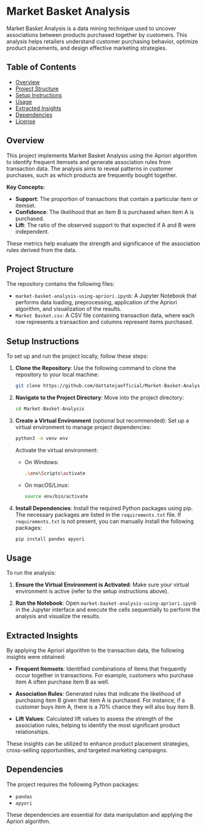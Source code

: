 # Market Basket Analysis

Market Basket Analysis is a data mining technique used to uncover associations between products purchased together by customers. This analysis helps retailers understand customer purchasing behavior, optimize product placements, and design effective marketing strategies.

## Table of Contents

- [Overview](#overview)
- [Project Structure](#project-structure)
- [Setup Instructions](#setup-instructions)
- [Usage](#usage)
- [Extracted Insights](#extracted-insights)
- [Dependencies](#dependencies)
- [License](#license)

## Overview

This project implements Market Basket Analysis using the Apriori algorithm to identify frequent itemsets and generate association rules from transaction data. The analysis aims to reveal patterns in customer purchases, such as which products are frequently bought together.

**Key Concepts:**

- **Support**: The proportion of transactions that contain a particular item or itemset.
- **Confidence**: The likelihood that an item B is purchased when item A is purchased.
- **Lift**: The ratio of the observed support to that expected if A and B were independent.

These metrics help evaluate the strength and significance of the association rules derived from the data.

## Project Structure

The repository contains the following files:

- `market-basket-analysis-using-apriori.ipynb`: A Jupyter Notebook that performs data loading, preprocessing, application of the Apriori algorithm, and visualization of the results.
- `Market Basket.csv`: A CSV file containing transaction data, where each row represents a transaction and columns represent items purchased.

## Setup Instructions

To set up and run the project locally, follow these steps:

1. **Clone the Repository**: Use the following command to clone the repository to your local machine:

   ```bash
   git clone https://github.com/dattatejaofficial/Market-Basket-Analysis.git
   ```

2. **Navigate to the Project Directory**: Move into the project directory:

   ```bash
   cd Market-Basket-Analysis
   ```

3. **Create a Virtual Environment** (optional but recommended): Set up a virtual environment to manage project dependencies:

   ```bash
   python3 -m venv env
   ```

   Activate the virtual environment:

   - On Windows:
     ```bash
     .\env\Scripts\activate
     ```
   - On macOS/Linux:
     ```bash
     source env/bin/activate
     ```

4. **Install Dependencies**: Install the required Python packages using pip. The necessary packages are listed in the `requirements.txt` file. If `requirements.txt` is not present, you can manually install the following packages:

   ```bash
   pip install pandas apyori
   ```

## Usage

To run the analysis:

1. **Ensure the Virtual Environment is Activated**: Make sure your virtual environment is active (refer to the setup instructions above).

2. **Run the Notebook**: Open `market-basket-analysis-using-apriori.ipynb` in the Jupyter interface and execute the cells sequentially to perform the analysis and visualize the results.

## Extracted Insights

By applying the Apriori algorithm to the transaction data, the following insights were obtained:

- **Frequent Itemsets**: Identified combinations of items that frequently occur together in transactions. For example, customers who purchase item A often purchase item B as well.

- **Association Rules**: Generated rules that indicate the likelihood of purchasing item B given that item A is purchased. For instance, if a customer buys item A, there is a 70% chance they will also buy item B.

- **Lift Values**: Calculated lift values to assess the strength of the association rules, helping to identify the most significant product relationships.

These insights can be utilized to enhance product placement strategies, cross-selling opportunities, and targeted marketing campaigns.

## Dependencies

The project requires the following Python packages:

- `pandas`
- `apyori`

These dependencies are essential for data manipulation and applying the Apriori algorithm.
